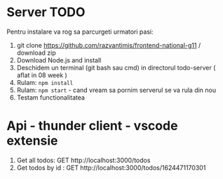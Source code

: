 # Server TODO

Pentru instalare va rog sa parcurgeti urmatori pasi:

1. git clone https://github.com/razvantimis/frontend-national-g11 / download zip
1. Download Node.js and install
1. Deschidem un terminal (git bash sau cmd) in directorul todo-server ( aflat in 08 week )
1. Rulam: `npm install`
1. Rulam: `npm start` - cand vream sa pornim serverul se va rula din nou
1. Testam functionalitatea


# Api - thunder client - vscode extensie

1. Get all todos: GET http://localhost:3000/todos
2. Get todos by id : GET http://localhost:3000/todos/1624471170301

